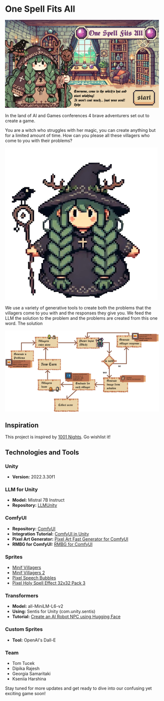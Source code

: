 # One Spell Fits All

![Confusing Game](AISchool_proto/Assets/mainMenuTitle.png)

In the land of AI and Games conferences 4 brave adventurers set out to create a game.

You are a witch who struggles with her magic, you can create anything but for a limited amount of time. How can you please all these villagers who come to you with their problems?

![Confusing Game](AISchool_proto/Assets/theWitch.png)

We use a variety of generative tools to create both the problems that the villagers come to you with and the responses they give you. We feed the LLM the solution to the problem and the problems are created from this one word. The solution

![Confusing Game](AISchool_proto/Assets/Diagram1.png)


## Inspiration

This project is inspired by [1001 Nights](https://store.steampowered.com/app/2542850/1001_Nights/). Go wishlist it!

## Technologies and Tools

### Unity
- **Version:** 2022.3.30f1

### LLM for Unity
- **Model:** Mistral 7B Instruct
- **Repository:** [LLMUnity](https://github.com/undreamai/LLMUnity)

### ComfyUI
- **Repository:** [ComfyUI](https://github.com/comfyanonymous/ComfyUI)
- **Integration Tutorial:** [ComfyUI in Unity](https://www.youtube.com/watch?v=iJUhw5hTiVI)
- **Pixel Art Generator:** [Pixel Art Fast Generator for ComfyUI](https://openart.ai/workflows/megaaziib/pixel-art-fast-generator/XkwkHIWGhMLWxQuBIsd1)
- **RMBG for ComfyUI:** [RMBG for ComfyUI](https://github.com/ZHO-ZHO-ZHO/ComfyUI-BRIA_AI-RMBG/tree/main)

### Sprites
- [Minif Villagers](https://lyaseek.itch.io/minifvillagers)
- [Minif Villagers 2](https://lyaseek.itch.io/minifvillagers2)
- [Pixel Speech Bubbles](https://opengameart.org/content/pixel-speech-bubbles)
- [Pixel Holy Spell Effect 32x32 Pack 3](https://bdragon1727.itch.io/pixel-holy-spell-effect-32x32-pack-3)

### Transformers
- **Model:** all-MiniLM-L6-v2
- **Using:** Sentis for Unity (com.unity.sentis)
- **Tutorial:** [Create an AI Robot NPC using Hugging Face](https://thomassimonini.substack.com/p/create-an-ai-robot-npc-using-hugging?r=dq5fg&triedRedirect=true)

### Custom Sprites
- **Tool:** OpenAI's Dall-E

### Team 
- Tom Tucek
- Dipika Rajesh
- Georgia Samaritaki
- Kseniia Harshina 

Stay tuned for more updates and get ready to dive into our confusing yet exciting game soon!
